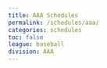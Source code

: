 ```yaml
---
title: AAA Schedules
permalink: /schedules/aaa/
categories: schedules
toc: false
league: baseball
division: AAA
---
```


<!-- Put this div wherever you want the widget to be embedded -->
<div id="gc-scoreboard-widget-g38g"></div>

<!-- Put this before the closing </body> tag -->
<script src="https://widgets.gc.com/static/js/sdk.v1.js"></script>
<script>
    window.GC.scoreboard.init({
        target: "#gc-scoreboard-widget-g38g",
        widgetId: "75ab9d49-438c-4b92-9fb4-1bc269b2c73a",
        maxVerticalGamesVisible: 4,
    })
</script>

